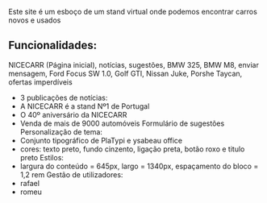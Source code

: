 Este site é um esboço de um stand virtual onde podemos encontrar carros novos e usados
## Funcionalidades:
NICECARR (Página inicial), notícias, sugestões, BMW 325, BMW M8, enviar mensagem, Ford Focus SW 1.0, Golf GTI, Nissan Juke, Porshe Taycan, ofertas imperdíveis
- 3 publicações de notícias:
- A NICECARR é a stand Nº1 de Portugal
- O 40º aniversário da NICECARR
- Venda de mais de 9000 automóveis
Formulário de sugestões
Personalização de tema:
- Conjunto tipográfico de PlaTypi e ysabeau office
- cores: texto preto, fundo cinzento, ligação preta, botão roxo e titulo preto
Estilos:
- largura do conteúdo = 645px, largo = 1340px, espaçamento do bloco = 1,2 rem
Gestão de utilizadores:
- rafael
- romeu
